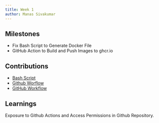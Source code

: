 ```yaml
---
title: Week 1
author: Manas Sivakumar  
---
```


## Milestones
- Fix Bash Script to Generate Docker File
- GitHub Action to Build and Push Images to ghcr.io

## Contributions
- [Bash Script](https://github.com/Samagra-Development/ai-tools/issues/118)
- [Github Worflow](https://github.com/Samagra-Development/ai-tools/issues/132)
- [GitHub Workflow](https://github.com/Samagra-Development/ai-tools/issues/120)

## Learnings
Exposure to Github Actions and Access Permissions in Github Repository. 